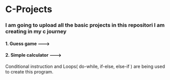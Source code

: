 # C-Projects

<h3> I am going to upload all the basic projects in this repositori I am creating in my c journey </h3>

<h4>1. Guess game ---></h4>

<h4>2. Simple calculator ---></h4> 

Conditional instruction and Loops( do-while, if-else, else-if ) are being used to create this program.
